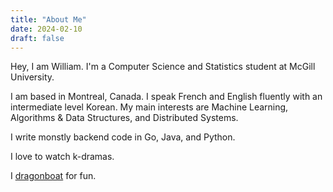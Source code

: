 ```yaml
---
title: "About Me"
date: 2024-02-10
draft: false
---
```


Hey, I am William. I'm a Computer Science and Statistics student at McGill University.

I am based in Montreal, Canada. I speak French and English fluently with an intermediate level Korean.
My main interests are Machine Learning, Algorithms & Data Structures, and Distributed Systems.

I write monstly backend code in Go, Java, and Python.

I love to watch k-dramas.

I [dragonboat]() for fun.
